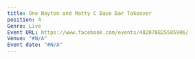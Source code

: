 ```yaml
---
title: One Nayton and Matty C Base Bar Takeover
position: 4
Genre: Live
Event URL: https://www.facebook.com/events/482078825505906/
Venue: "#N/A"
Event date: "#N/A"
---
```


